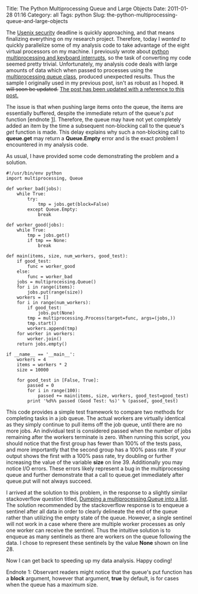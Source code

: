 Title: The Python Multiprocessing Queue and Large Objects
Date: 2011-01-28 01:16
Category: all
Tags: python
Slug: the-python-multiprocessing-queue-and-large-objects

The [Usenix security][] deadline is quickly approaching, and that means
finalizing everything on my research project. Therefore, today I *wanted
to* quickly parallelize some of my analysis code to take advantage of
the eight virtual processors on my machine. I previously wrote about
[python multiprocessing and keyboard interrupts][], so the task of
converting my code seemed pretty trivial. Unfortunately, my analysis
code deals with large amounts of data which when passed to processes
using the [multiprocessing queue class][], produced unexpected results.
Thus the sample I originally used in my previous post, isn't as robust
as I hoped. ~~It will soon be updated.~~
<ins datetime="2011-01-28T19:08:44+00:00">The post has been updated with
a reference to this post.</ins>

The issue is that when pushing large items onto the queue, the items are
essentially buffered, despite the immediate return of the queue's *put*
function [endnote [1][]]. Therefore, the queue may have not yet
completely added an item by the time a subsequent non-blocking call to
the queue's *get* function is made. This delay explains why such a
non-blocking call to **queue.get** may return a **Queue.Empty** error
and is the exact problem I encountered in my analysis code.

As usual, I have provided some code demonstrating the problem and a
solution.

~~~~ {lang="python" line="1"}
#!/usr/bin/env python
import multiprocessing, Queue

def worker_bad(jobs):
    while True:
        try:
            tmp = jobs.get(block=False)
        except Queue.Empty:
            break

def worker_good(jobs):
    while True:
        tmp = jobs.get()
        if tmp == None:
            break

def main(items, size, num_workers, good_test):
    if good_test:
        func = worker_good
    else:
        func = worker_bad
    jobs = multiprocessing.Queue()
    for i in range(items):
        jobs.put(range(size))
    workers = []
    for i in range(num_workers):
        if good_test:
            jobs.put(None)
        tmp = multiprocessing.Process(target=func, args=(jobs,))
        tmp.start()
        workers.append(tmp)
    for worker in workers:
        worker.join()
    return jobs.empty()

if __name__ == '__main__':
    workers = 4
    items = workers * 2
    size = 10000

    for good_test in [False, True]:
        passed = 0
        for i in range(100):
            passed += main(items, size, workers, good_test=good_test)
        print '%d%% passed (Good Test: %s)' % (passed, good_test)
~~~~

This code provides a simple test framework to compare two methods for
completing tasks in a job queue. The actual workers are virtually
identical as they simply continue to pull items off the job queue, until
there are no more jobs. An individual test is considered passed when the
number of jobs remaining after the workers terminate is zero. When
running this script, you should notice that the first group has fewer
than 100% of the tests pass, and more importantly that the second group
has a 100% pass rate. If your output shows the first with a 100% pass
rate, try doubling or further increasing the value of the variable
**size** on line 39. Additionally you may notice I/O errors. These
errors likely represent a bug in the multiprocessing queue and further
demonstrate that a call to queue.get immediately after queue.put will
not always succeed.

I arrived at the solution to this problem, in the response to a slightly
similar stackoverflow question titled, [Dumping a multiprocessing.Queue
into a list][]. The solution recommended by the stackoverflow response
is to enqueue a sentinel after all data in order to clearly delineate
the end of the queue rather than utilizing the empty state of the queue.
However, a single sentinel will not work in a case where there are
multiple worker processes as only one worker can receive the sentinel.
Thus the intuitive solution is to enqueue as many sentinels as there are
workers on the queue following the data. I chose to represent these
sentinels by the value **None** shown on line 28.

Now I can get back to speeding up my data analysis. Happy coding!

<a name="ref1"></a>Endnote 1: Observant readers might notice that the
queue's put function has a **block** argument, however that argument,
**true** by default, is for cases when the queue has a maximum size.

  [Usenix security]: http://usenix.org/events/sec11/
  [python multiprocessing and keyboard interrupts]: /2010/08/26/python-multiprocessing-and-keyboardinterrupt/
  [multiprocessing queue class]: http://docs.python.org/library/multiprocessing.html#multiprocessing.Queue
  [1]: #ref1
  [Dumping a multiprocessing.Queue into a list]: http://stackoverflow.com/questions/1540822/dumping-a-multiprocessing-queue-into-a-list
